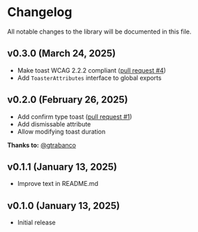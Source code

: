 # Changelog

All notable changes to the library will be documented in this file.

## v0.3.0 (March 24, 2025)

- Make toast WCAG 2.2.2 compliant ([pull request #4](https://github.com/moaqz/toast/pull/4))
- Add `ToasterAttributes` interface to global exports

## v0.2.0 (February 26, 2025)

- Add confirm type toast ([pull request #1](https://github.com/moaqz/toast/pull/1))
- Add dismissable attribute
- Allow modifying toast duration

**Thanks to:** [@gtrabanco](https://github.com/gtrabanco)

## v0.1.1 (January 13, 2025)

- Improve text in README.md

## v0.1.0 (January 13, 2025)

- Initial release
